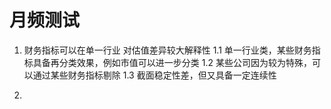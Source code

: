 # 月频测试

1. 财务指标可以在单一行业 对估值差异较大解释性
   1.1 单一行业类，某些财务指标具备再分类效果，例如市值可以进一步分类
   1.2  某些公司因为较为特殊，可以通过某些财务指标剔除
   1.3 截面稳定性差，但又具备一定连续性

2. 